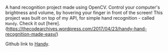 A hand recognition project made using OpenCV.
Control your computer's brightness and volume, by hovering your finger in front of the screen!
This project was built on top of my API, for simple hand recognition - called `Handy`. Check it out [here].(https://thecodearchives.wordpress.com/2017/04/23/handy-hand-recognition-made-easy/)

Github link to [Handy](https://github.com/SouravJohar/handy).
